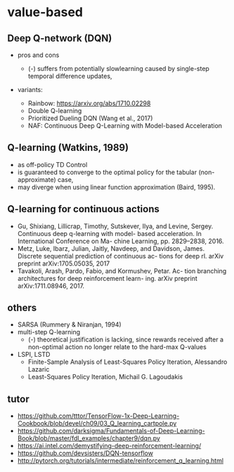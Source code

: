 # value-based

## Deep Q-network (DQN)
* pros and cons
  * (-) suffers from potentially slowlearning caused by single-step temporal difference updates,

* variants:
  * Rainbow: https://arxiv.org/abs/1710.02298
  * Double Q-learning
  * Prioritized Dueling DQN (Wang et al., 2017)
  * NAF: Continuous Deep Q-Learning with Model-based Acceleration

## Q-learning (Watkins, 1989)
* as off-policy TD Control
* is guaranteed to converge to the optimal policy for the tabular (non-approximate) case,
* may diverge when using linear function approximation (Baird, 1995).

## Q-learning for continuous actions
* Gu, Shixiang, Lillicrap, Timothy, Sutskever, Ilya, and Levine, Sergey. Continuous deep q-learning with model- based acceleration. In International Conference on Ma- chine Learning, pp. 2829–2838, 2016.
* Metz, Luke, Ibarz, Julian, Jaitly, Navdeep, and Davidson, James. Discrete sequential prediction of continuous ac- tions for deep rl. arXiv preprint arXiv:1705.05035, 2017
* Tavakoli, Arash, Pardo, Fabio, and Kormushev, Petar. Ac- tion branching architectures for deep reinforcement learn- ing. arXiv preprint arXiv:1711.08946, 2017.

## others
* SARSA (Rummery & Niranjan, 1994)
* multi-step Q-learning
  * (-) theoretical justification is lacking, since
        rewards received after a non-optimal action no longer relate to the hard-max Q-values
* LSPI, LSTD
  * Finite-Sample Analysis of Least-Squares Policy Iteration, Alessandro Lazaric
  * Least-Squares Policy Iteration, Michail G. Lagoudakis

## tutor
* https://github.com/tttor/TensorFlow-1x-Deep-Learning-Cookbook/blob/devel/ch09/03_Q_learning_cartpole.py
* https://github.com/darksigma/Fundamentals-of-Deep-Learning-Book/blob/master/fdl_examples/chapter9/dqn.py
* https://ai.intel.com/demystifying-deep-reinforcement-learning/
* https://github.com/devsisters/DQN-tensorflow
* http://pytorch.org/tutorials/intermediate/reinforcement_q_learning.html
